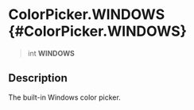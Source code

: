 ColorPicker.WINDOWS {#ColorPicker.WINDOWS}
===================

> int **WINDOWS**

Description
-----------

The built-in Windows color picker.
